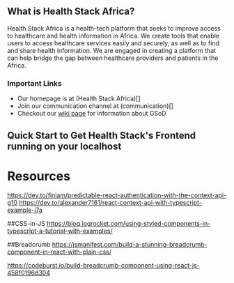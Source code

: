 ## What is Health Stack Africa?
Health Stack Africa is a health-tech platform that seeks to improve access to healthcare and health information in Africa. We create tools that enable users to access healthcare services easily and securely, as well as to find and share health information. We are engaged in creating a platform that can help bridge the gap between healthcare providers and patients in the Africa.


### Important Links

- Our homepage is at (Health Stack Africa)[]
- Join our communication channel at (communication)[]
- Checkout our [wiki page](https://github.com/HealthStack01/Frontend/wiki) for information about GSoD


## Quick Start to Get Health Stack's Frontend running on your localhost


# Resources

https://dev.to/finiam/predictable-react-authentication-with-the-context-api-g10
https://dev.to/alexander7161/react-context-api-with-typescript-example-j7a

##CSS-in-JS
https://blog.logrocket.com/using-styled-components-in-typescript-a-tutorial-with-examples/

##Breadcrumb
https://jsmanifest.com/build-a-stunning-breadcrumb-component-in-react-with-plain-css/

https://codeburst.io/build-breadcrumb-component-using-react-js-458f0196d304
